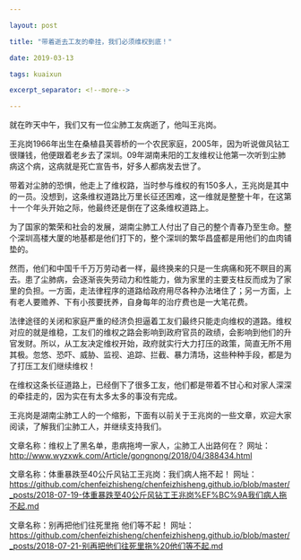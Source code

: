 ```yaml
---

layout: post

title: "带着逝去工友的牵挂，我们必须维权到底！"

date: 2019-03-13

tags: kuaixun

excerpt_separator: <!--more-->

---
```


就在昨天中午，我们又有一位尘肺工友病逝了，他叫王兆岗。

王兆岗1966年出生在桑植县芙蓉桥的一个农民家庭，2005年，因为听说做风钻工很赚钱，他便跟着老乡去了深圳。09年湖南耒阳的工友维权让他第一次听到尘肺病这个病，这病就是死亡宣告书，好多人都病发去世了。

带着对尘肺的恐惧，他走上了维权路，当时参与维权的有150多人，王兆岗是其中的一员。没想到，这条维权道路比万里长征还困难，这一维就是整整十年，在这第十一个年头开始之际，他最终还是倒在了这条维权道路上。

为了国家的繁荣和社会的发展，湖南尘肺工人付出了自己的整个青春乃至生命。整个深圳高楼大厦的地基都是他们打下的，整个深圳的繁华昌盛都是用他们的血肉铺垫的。

然而，他们和中国千千万万劳动者一样，最终换来的只是一生病痛和死不瞑目的离去。患了尘肺病，会逐渐丧失劳动力和性能力，做为家里的主要支柱反而成为了家里的负担。一方面，走法律程序的道路给政府用尽各种办法堵住了；另一方面，上有老人要赡养、下有小孩要抚养，自身每年的治疗费也是一大笔花费。

法律途径的关闭和家庭严重的经济负担逼着工友们最终只能走向维权的道路。维权对应的就是维稳，工友们的维权之路会影响到政府官员的政绩，会影响到他们的升官发财。所以，从工友决定维权开始，政府就实行大力打压的政策，简直无所不用其极。忽悠、恐吓、威胁、监视、追踪、拦截、暴力清场，这些种种手段，都是为了打压工友们继续维权！

在维权这条长征道路上，已经倒下了很多工友，他们都是带着不甘心和对家人深深的牵挂走的，因为实在有太多太多的事没有完成。

王兆岗是湖南尘肺工人的一个缩影，下面有以前关于王兆岗的一些文章，欢迎大家阅读，了解我们尘肺工人，并继续支持我们。

文章名称：维权上了黑名单，患病拖垮一家人，尘肺工人出路何在？ 网址：http://www.wyzxwk.com/Article/gongnong/2018/04/388434.html

文章名称：体重暴跌至40公斤风钻工王兆岗：我们病人拖不起！  网址：https://github.com/chenfeizhisheng/chenfeizhisheng.github.io/blob/master/_posts/2018-07-19-体重暴跌至40公斤风钻工王兆岗%EF%BC%9A我们病人拖不起.md

文章名称：别再把他们往死里拖 他们等不起！  网址：https://github.com/chenfeizhisheng/chenfeizhisheng.github.io/blob/master/_posts/2018-07-21-别再把他们往死里拖%20他们等不起.md
